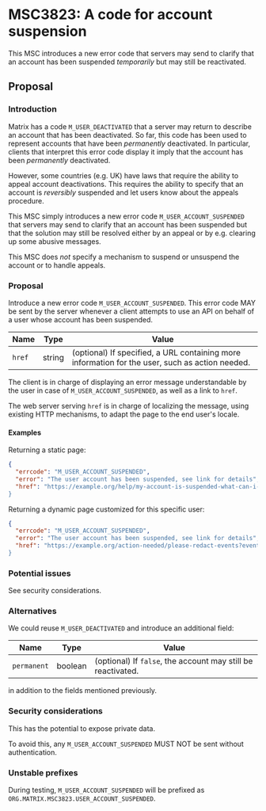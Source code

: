 # MSC3823: A code for account suspension

This MSC introduces a new error code that servers may send to clarify that an account has been
suspended *temporarily* but may still be reactivated.

## Proposal

### Introduction

Matrix has a code `M_USER_DEACTIVATED` that a server may return to describe an account that has been
deactivated. So far, this code has been used to represent accounts that have been *permanently*
deactivated. In particular, clients that interpret this error code display it imply that the account
has been *permanently* deactivated.

However, some countries (e.g. UK) have laws that require the ability to appeal account
deactivations. This requires the ability to specify that an account is *reversibly*
suspended and let users know about the appeals procedure.

This MSC simply introduces a new error code `M_USER_ACCOUNT_SUSPENDED` that servers may send to
clarify that an account has been suspended but that the solution may still be resolved either by
an appeal or by e.g. clearing up some abusive messages.

This MSC does *not* specify a mechanism to suspend or unsuspend the account or to handle appeals.

### Proposal

Introduce a new error code `M_USER_ACCOUNT_SUSPENDED`. This error code MAY be sent by the server
whenever a client attempts to use an API on behalf of a user whose account has been suspended.

| Name | Type | Value |
|------|------|-------|
| `href` | string | (optional) If specified, a URL containing more information for the user, such as action needed. |

The client is in charge of displaying an error message understandable by the user in case of `M_USER_ACCOUNT_SUSPENDED`,
as well as a link to `href`.

The web server serving `href` is in charge of localizing the message, using existing HTTP mechanisms,
to adapt the page to the end user's locale.

#### Examples

Returning a static page:

```json
{
  "errcode": "M_USER_ACCOUNT_SUSPENDED",
  "error": "The user account has been suspended, see link for details",
  "href": "https://example.org/help/my-account-is-suspended-what-can-i-do
}
```

Returning a dynamic page customized for this specific user:

```json
{
  "errcode": "M_USER_ACCOUNT_SUSPENDED",
  "error": "The user account has been suspended, see link for details",
  "href": "https://example.org/action-needed/please-redact-events?event-id=$event_1:example.org&event-id=$event_2:example.org
}
```


### Potential issues

See security considerations.

### Alternatives

We could reuse `M_USER_DEACTIVATED` and introduce an additional field:

| Name | Type | Value |
|------|------|-------|
| `permanent` | boolean | (optional) If `false`, the account may still be reactivated. |

in addition to the fields mentioned previously.

### Security considerations

This has the potential to expose private data.

To avoid this, any `M_USER_ACCOUNT_SUSPENDED` MUST NOT be sent without authentication.

### Unstable prefixes

During testing, `M_USER_ACCOUNT_SUSPENDED` will be prefixed as `ORG.MATRIX.MSC3823.USER_ACCOUNT_SUSPENDED`.
